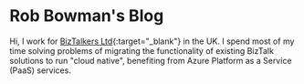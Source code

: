 # Rob Bowman's Blog
Hi, I work for [BizTalkers Ltd](https://biztalkers.com/){:target="_blank"} in the UK. I spend most of my time solving problems of migrating the functionality of existing BizTalk solutions to run "cloud native", benefiting from Azure Platform as a Service (PaaS) services.

